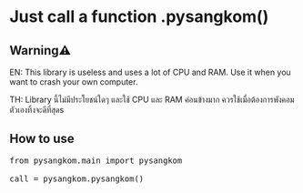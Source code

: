 # Just call a function .pysangkom()

## Warning⚠️
EN: This library is useless and uses a lot of CPU and RAM. Use it when you want to crash your own computer.

TH: Library นี้ไม่มีประโยชน์ใดๆ และใช้ CPU และ RAM ค่อนข้างมาก ควรใช้เมื่อต้องการพังคอมตัวเองทิ้งจะดีที่สุดs

## How to use
<pre>
from pysangkom.main import pysangkom

call = pysangkom.pysangkom()
</pre>